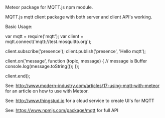 
Meteor package for MQTT.js npm module.

MQTT.js mqtt client package with both server and client API's working.

Basic Usage:

var mqtt    = require('mqtt');
var client  = mqtt.connect('mqtt://test.mosquitto.org');
 
client.subscribe('presence');
client.publish('presence', 'Hello mqtt');
 
client.on('message', function (topic, message) {
  // message is Buffer 
  console.log(message.toString());
});
 
client.end();

See: http://www.modern-industry.com/articles/17-using-mqtt-with-meteor for an article on
how to use with Meteor.

See: http://www.thingstud.io for a cloud service to create UI's for MQTT 

See: https://www.npmjs.com/package/mqtt for full API


